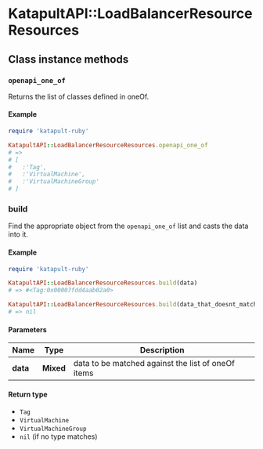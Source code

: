 # KatapultAPI::LoadBalancerResourceResources

## Class instance methods

### `openapi_one_of`

Returns the list of classes defined in oneOf.

#### Example

```ruby
require 'katapult-ruby'

KatapultAPI::LoadBalancerResourceResources.openapi_one_of
# =>
# [
#   :'Tag',
#   :'VirtualMachine',
#   :'VirtualMachineGroup'
# ]
```

### build

Find the appropriate object from the `openapi_one_of` list and casts the data into it.

#### Example

```ruby
require 'katapult-ruby'

KatapultAPI::LoadBalancerResourceResources.build(data)
# => #<Tag:0x00007fdd4aab02a0>

KatapultAPI::LoadBalancerResourceResources.build(data_that_doesnt_match)
# => nil
```

#### Parameters

| Name | Type | Description |
| ---- | ---- | ----------- |
| **data** | **Mixed** | data to be matched against the list of oneOf items |

#### Return type

- `Tag`
- `VirtualMachine`
- `VirtualMachineGroup`
- `nil` (if no type matches)

